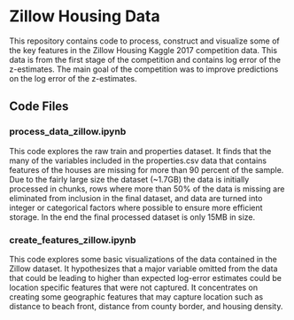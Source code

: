 # Zillow Housing Data

This repository contains code to process, construct and visualize some of the key features in the Zillow Housing Kaggle 2017 competition data.  This data is from the first stage of the competition and contains log error of the z-estimates.  The main goal of the competition was to improve predictions on the log error of the z-estimates.

## Code Files

### process_data_zillow.ipynb

This code explores the raw train and properties dataset.  It finds that the many of the variables included in the properties.csv data that contains features of the houses are missing for more than 90 percent of the sample.  Due to the fairly large size the dataset (~1.7GB) the data is initially processed in chunks, rows where more than 50% of the data is missing are eliminated from inclusion in the final dataset, and data are turned into integer or categorical factors where possible to ensure more efficient storage.  In the end the final processed dataset is only 15MB in size.

### create_features_zillow.ipynb

This code explores some basic visualizations of the data contained in the Zillow dataset.  It hypothesizes that a major variable omitted from the data that could be leading to higher than expected log-error estimates could be location specific features that were not captured.  It concentrates on creating some geographic features that may capture location such as distance to beach front, distance from county border, and housing density.

